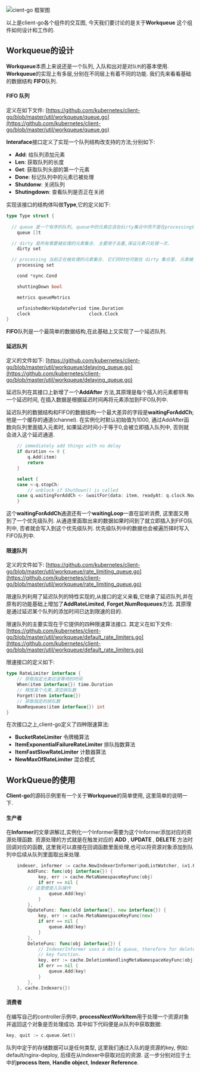 ![cient-go 框架图](../static/images/k8s/client-go-controller-interaction.jpeg)

以上是client-go各个组件的交互图, 今天我们要讨论的是关于**Workqueue** 这个组件如何设计和工作的.

## Workqueue的设计

**Workqueue**本质上来说还是一个队列, 入队和出对是对`队列`的基本使用. **Workqueue**的实现上有多层,分别在不同层上有着不同的功能. 我们先来看看基础的数据结构 **FIFO**队列.

#### FIFO 队列

定义在如下文件: [https://github.com/kubernetes/client-go/blob/master/util/workqueue/queue.go](https://github.com/kubernetes/client-go/blob/master/util/workqueue/queue.go)

**Interaface**接口定义了实现一个队列结构改支持的方法;分别如下:

- **Add**:   给队列添加元素
- **Len**:   获取队列的长度
- **Get**:    获取队列头部的第一个元素
- **Done**:  标记队列中的元素已被处理
- **Shutdonw**: 关闭队列
- **Shutingdown**:  查看队列是否正在关闭

实现该接口的结构体叫做**Type**,它的定义如下:

```go
type Type struct {
  
  // queue 是一个有序的队列, queue中的元素应该在dirty集合中而不是在processing结合.
	queue []t

  // dirty 是所有需要被处理的元素集合. 主要用于去重,保证元素只处理一次.
	dirty set

  // processing 当前正在被处理的元素集合. 它们同时也可能在 dirty 集合里. 元素被处理完成后会从集合中删除, 如果元素还在 dirty 集合中将会重新添加到 queue 队列里。
	processing set

	cond *sync.Cond

	shuttingDown bool

	metrics queueMetrics

	unfinishedWorkUpdatePeriod time.Duration
	clock                      clock.Clock
}
```

**FIFO**队列是一个最简单的数据结构,在此基础上又实现了一个延迟队列.

#### 延迟队列

定义的文件如下: [https://github.com/kubernetes/client-go/blob/master/util/workqueue/delaying_queue.go](https://github.com/kubernetes/client-go/blob/master/util/workqueue/delaying_queue.go)

延迟队列在其接口上新增了一个**AddAfter** 方法,其原理是每个插入的元素都带有一个延迟时间, 在插入数据是根据延迟时间再将元素添加到FIFO队列中.

延迟队列的数据结构和FIFO的数据结构一个最大差异的字段是**waitingForAddCh**;他是一个缓存的通道(channel). 在实例化时默认初始值为1000, 通过AddAfter函数向队列里面插入元素时, 如果延迟时间小于等于0,会被立即插入队列中,  否则就会进入这个延迟通道. 

```go
	// immediately add things with no delay
	if duration <= 0 {
		q.Add(item)
		return
	}

	select {
	case <-q.stopCh:
		// unblock if ShutDown() is called
	case q.waitingForAddCh <- &waitFor{data: item, readyAt: q.clock.Now().Add(duration)}:
	}
```

这个**waitingForAddCh**通道还有一个**waitingLoop**一直在监听消费, 这里面又用到了一个优先级队列.  从通道里面取出来的数据如果时间到了就立即插入到FIFO队列中, 否者就会写入到这个优先级队列. 优先级队列中的数据也会被遍历择时写入FIFO队列中.

#### 限速队列

定义的文件如下: [https://github.com/kubernetes/client-go/blob/master/util/workqueue/rate_limiting_queue.go](https://github.com/kubernetes/client-go/blob/master/util/workqueue/rate_limiting_queue.go)

限速队列利用了延迟队列的特性实现的,从接口的定义来看,它继承了延迟队列,并在原有的功能基础上增加了**AddRateLimited**, **Forget**,**NumRequeues**方法. 其原理是通过延迟某个队列的添加时间已达到限速的目的.

限速队列的主要实现在于它提供的四种限速算法接口. 其定义在如下文件:  [https://github.com/kubernetes/client-go/blob/master/util/workqueue/default_rate_limiters.go](https://github.com/kubernetes/client-go/blob/master/util/workqueue/default_rate_limiters.go)

限速接口的定义如下:

```go
type RateLimiter interface {
	// 获取指定元素应该等待的时间
	When(item interface{}) time.Duration
	// 释放某个元素,清空排队数
	Forget(item interface{})
	// 获取指定的排队数
	NumRequeues(item interface{}) int
}

```

在次接口之上,client-go定义了四种限速算法:

-  **BucketRateLimiter** 令牌桶算法
- **ItemExponentialFailureRateLimiter** 排队指数算法
- **ItemFastSlowRateLimiter** 计数器算法
- **NewMaxOfRateLimiter** 混合模式

## WorkQueue的使用

**Client-go**的源码示例里有一个关于**Workqueue**的简单使用, 这里简单的说明一下.

#### 生产者

在**Informer**的文章讲解过,实例化一个Informer需要为这个Informer添加对应的资源处理函数.  资源处理的方式就是在触发对应的 **ADD** , **UPDATE** , **DELETE** 方法时回调对应的函数, 这里我可以直接在回调函数里面处理,也可以将资源对象添加到队列中后续从队列里面取出来处理.

```go
	indexer, informer := cache.NewIndexerInformer(podListWatcher, &v1.Pod{}, 0, cache.ResourceEventHandlerFuncs{
		AddFunc: func(obj interface{}) {
			key, err := cache.MetaNamespaceKeyFunc(obj)
			if err == nil {
        // 这里便是入队操作
				queue.Add(key)
			}
		},
		UpdateFunc: func(old interface{}, new interface{}) {
			key, err := cache.MetaNamespaceKeyFunc(new)
			if err == nil {
				queue.Add(key)
			}
		},
		DeleteFunc: func(obj interface{}) {
			// IndexerInformer uses a delta queue, therefore for deletes we have to use this
			// key function.
			key, err := cache.DeletionHandlingMetaNamespaceKeyFunc(obj)
			if err == nil {
				queue.Add(key)
			}
		},
	}, cache.Indexers{})
```

#### 消费者

在编写自己的controller示例中, **processNextWorkItem**用于处理一个资源对象并返回这个对象是否处理成功.  其中如下代码便是从队列中获取数据:

```go
key, quit := c.queue.Get()
```

队列中定于的存储数据可以是任何类型, 这里我们通过入队的是资源的key, 例如: default/nginx-deploy, 后续在从Indexer中获取对应的资源.   这一步分别对应于土中的**process Item**, **Handle object**, **Indexer Reference**.


